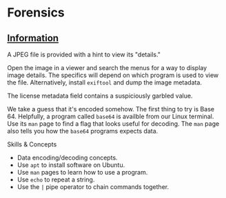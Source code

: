 # Forensics

## [Information](https://play.picoctf.org/practice/challenge/186)

A JPEG file is provided with a hint to view its "details."

Open the image in a viewer and search the menus for a way to display image
details. The specifics will depend on which program is used to view the file.
Alternatively, install `exiftool` and dump the image metadata.

The license metadata field contains a suspiciously garbled value.

We take a guess that it's encoded somehow. The first thing to try is Base 64.
Helpfully, a program called `base64` is availble from our Linux terminal. Use
its `man` page to find a flag that looks useful for decoding. The `man` page
also tells you how the `base64` programs expects data.

Skills & Concepts
- Data encoding/decoding concepts.
- Use `apt` to install software on Ubuntu.
- Use `man` pages to learn how to use a program.
- Use `echo` to repeat a string.
- Use the `|` pipe operator to chain commands together.
